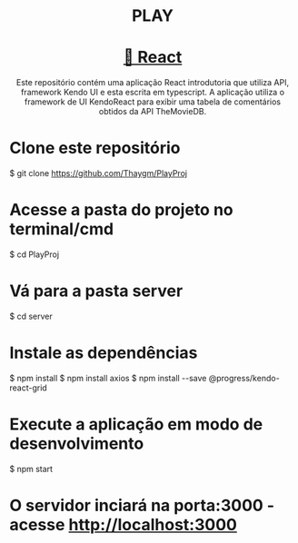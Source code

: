 <h1 align="center">PLAY</h1>

<h1 align="center">
  <a href="<https://pt-br.reactjs.org/>">🔗 React</a>
</h1>
<p align="center">Este repositório contém uma aplicação React introdutoria que utiliza API, framework Kendo UI e esta escrita em typescript. A aplicação utiliza o framework de UI KendoReact para exibir uma tabela de comentários obtidos da API TheMovieDB.</p>

# Clone este repositório
$ git clone <https://github.com/Thaygm/PlayProj>

# Acesse a pasta do projeto no terminal/cmd
$ cd PlayProj

# Vá para a pasta server
$ cd server

# Instale as dependências
$ npm install
$ npm install axios
$ npm install --save @progress/kendo-react-grid

# Execute a aplicação em modo de desenvolvimento
$ npm start

# O servidor inciará na porta:3000 - acesse <http://localhost:3000>

